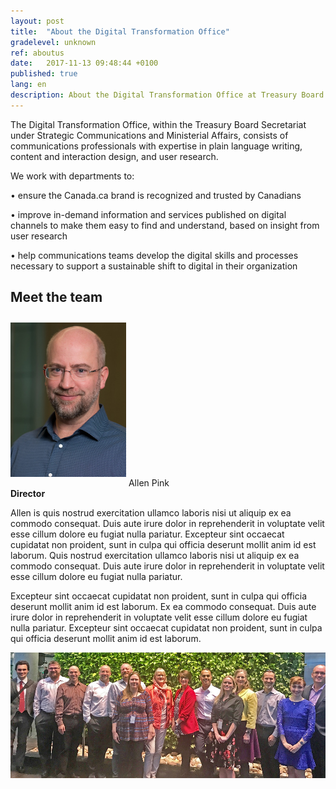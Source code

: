 ```yaml
---
layout: post
title:  "About the Digital Transformation Office"
gradelevel: unknown
ref: aboutus
date:   2017-11-13 09:48:44 +0100
published: true
lang: en
description: About the Digital Transformation Office at Treasury Board of Canada Secretariat. 
---
```

The Digital Transformation Office, within the Treasury Board Secretariat under Strategic Communications and Ministerial Affairs, consists of communications professionals with expertise in plain language writing, content and interaction design, and user research.

We work with departments to:

•	ensure the Canada.ca brand is recognized and trusted by Canadians

•	improve in-demand information and services published on digital channels to make them easy to find and understand, based on insight from user research

•	help communications teams develop the digital skills and processes necessary to support a sustainable shift to digital in their organization



## Meet the team

<div class="col-md-3 col-xs-12">
   <div class="pull-left">
   <img class="img-responsive center-block"  style="margin-bottom: 15px; padding-top: 10px;" src="/images/DTO_blog_photo_DSC_3853_277x370.jpg" width="185px" alt="Allen Pink" />
      Allen Pink <br>
      <b style="padding-bottom: 15px;"> Director </b>
   </div>
</div>


<div class="col-md-9 col-xs-12">
<figcaption class="center-block">

   
<p>Allen is quis nostrud exercitation ullamco laboris nisi ut aliquip ex ea commodo consequat. Duis aute irure dolor in reprehenderit in voluptate velit esse cillum dolore eu fugiat nulla pariatur. Excepteur sint occaecat cupidatat non proident, sunt in culpa qui officia deserunt mollit anim id est laborum. Quis nostrud exercitation ullamco laboris nisi ut aliquip ex ea commodo consequat. Duis aute irure dolor in reprehenderit in voluptate velit esse cillum dolore eu fugiat nulla pariatur.</p>

<p>Excepteur sint occaecat cupidatat non proident, sunt in culpa qui officia deserunt mollit anim id est laborum. Ex ea commodo consequat. Duis aute irure dolor in reprehenderit in voluptate velit esse cillum dolore eu fugiat nulla pariatur. Excepteur sint occaecat cupidatat non proident, sunt in culpa qui officia deserunt mollit anim id est laborum.</p>



<img class="img-responsive" src="/images/team_photo_Oct_2017_965x385px.jpg" alt="Photo of the DTO team, October 2017" />


